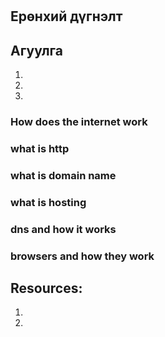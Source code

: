 #

## Ерөнхий дүгнэлт

## Агуулга

1. []()
2. []()
3. [](#resources)

### How does the internet work

### what is http

### what is domain name

### what is hosting

### dns and how it works

### browsers and how they work

## Resources:

1. []()
2. []()
